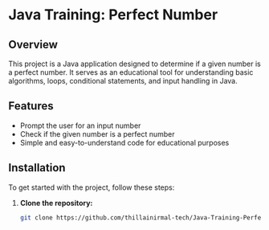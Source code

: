# Java Training: Perfect Number

## Overview
This project is a Java application designed to determine if a given number is a perfect number. It serves as an educational tool for understanding basic algorithms, loops, conditional statements, and input handling in Java.

## Features
- Prompt the user for an input number
- Check if the given number is a perfect number
- Simple and easy-to-understand code for educational purposes

## Installation
To get started with the project, follow these steps:

1. **Clone the repository:**
   ```sh
   git clone https://github.com/thillainirmal-tech/Java-Training-PerfectNumber.git
